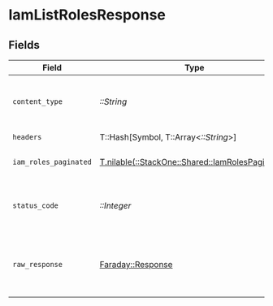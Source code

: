 # IamListRolesResponse


## Fields

| Field                                                                                        | Type                                                                                         | Required                                                                                     | Description                                                                                  |
| -------------------------------------------------------------------------------------------- | -------------------------------------------------------------------------------------------- | -------------------------------------------------------------------------------------------- | -------------------------------------------------------------------------------------------- |
| `content_type`                                                                               | *::String*                                                                                   | :heavy_check_mark:                                                                           | HTTP response content type for this operation                                                |
| `headers`                                                                                    | T::Hash[Symbol, T::Array<*::String*>]                                                        | :heavy_check_mark:                                                                           | N/A                                                                                          |
| `iam_roles_paginated`                                                                        | [T.nilable(::StackOne::Shared::IamRolesPaginated)](../../models/shared/iamrolespaginated.md) | :heavy_minus_sign:                                                                           | The list of roles was retrieved.                                                             |
| `status_code`                                                                                | *::Integer*                                                                                  | :heavy_check_mark:                                                                           | HTTP response status code for this operation                                                 |
| `raw_response`                                                                               | [Faraday::Response](https://www.rubydoc.info/gems/faraday/Faraday/Response)                  | :heavy_check_mark:                                                                           | Raw HTTP response; suitable for custom response parsing                                      |